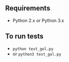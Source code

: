 
## Requirements

* Python 2.x or Python 3.x

## To run tests

* `python test_gol.py`
* or `python3 test_gol.py`
